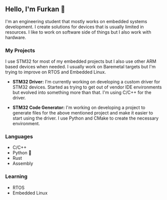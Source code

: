 ## Hello, I'm Furkan 👋

I'm an engineering student that mostly works on embedded systems development. I create solutions for devices that is usually limited in resources. I like to work on software side of things but I also work with hardware.

### My Projects

I use STM32 for most of my embedded projects but I also use other ARM based devices when needed.
I usually work on Baremetal targets but I'm trying to improve on RTOS and Embedded Linux.

- **STM32 Driver:** I'm currently working on developing a custom driver for STM32 devices. Started as trying to get out of vendor IDE environments but evolved into something more than that. I'm using C/C++ for the driver.

- **STM32 Code Generator:** I'm working on developing a project to generate files for the above mentioned project and make it easier to start using the driver. I use Python and CMake to create the necessary environment.

### Languages

- C/C++  
- Python 🐍
- Rust
- Assembly

### Learning

- RTOS
- Embedded Linux
